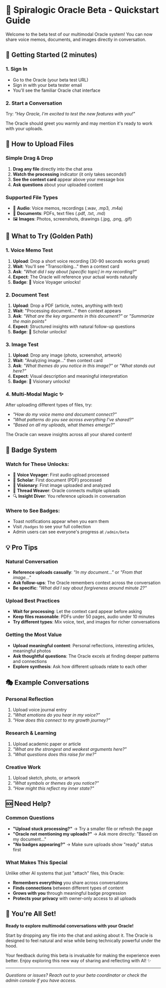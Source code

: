 # 🌟 Spiralogic Oracle Beta - Quickstart Guide

Welcome to the beta test of our multimodal Oracle system! You can now share voice memos, documents, and images directly in conversation.

## 🚀 Getting Started (2 minutes)

### 1. Sign In
- Go to the Oracle (your beta test URL)
- Sign in with your beta tester email
- You'll see the familiar Oracle chat interface

### 2. Start a Conversation
Try: *"Hey Oracle, I'm excited to test the new features with you!"*

The Oracle should greet you warmly and may mention it's ready to work with your uploads.

## 📁 How to Upload Files

### Simple Drag & Drop
1. **Drag any file** directly into the chat area
2. **Watch the processing** indicator (it only takes seconds!)
3. **See the context card** appear above your message box
4. **Ask questions** about your uploaded content

### Supported File Types
- 🎵 **Audio**: Voice memos, recordings (.wav, .mp3, .m4a)
- 📄 **Documents**: PDFs, text files (.pdf, .txt, .md)
- 🖼️ **Images**: Photos, screenshots, drawings (.jpg, .png, .gif)

## 🎯 What to Try (Golden Path)

### 1. Voice Memo Test
1. **Upload**: Drop a short voice recording (30-90 seconds works great)
2. **Wait**: You'll see "Transcribing..." then a context card
3. **Ask**: *"What did I say about [specific topic] in my recording?"*
4. **Expect**: The Oracle will reference your actual words naturally
5. **Badge**: 🎵 Voice Voyager unlocks!

### 2. Document Test
1. **Upload**: Drop a PDF (article, notes, anything with text)
2. **Wait**: "Processing document..." then context appears
3. **Ask**: *"What are the key arguments in this document?"* or *"Summarize the main points"*
4. **Expect**: Structured insights with natural follow-up questions
5. **Badge**: 📝 Scholar unlocks!

### 3. Image Test
1. **Upload**: Drop any image (photo, screenshot, artwork)
2. **Wait**: "Analyzing image..." then context card
3. **Ask**: *"What themes do you notice in this image?"* or *"What stands out here?"*
4. **Expect**: Visual description and meaningful interpretation
5. **Badge**: 🎨 Visionary unlocks!

### 4. Multi-Modal Magic ✨
After uploading different types of files, try:
- *"How do my voice memo and document connect?"*
- *"What patterns do you see across everything I've shared?"*
- *"Based on all my uploads, what themes emerge?"*

The Oracle can weave insights across all your shared content!

## 🏅 Badge System

### Watch for These Unlocks:
- 🎵 **Voice Voyager**: First audio upload processed
- 📝 **Scholar**: First document (PDF) processed  
- 🎨 **Visionary**: First image uploaded and analyzed
- 🧵 **Thread Weaver**: Oracle connects multiple uploads
- 🔍 **Insight Diver**: You reference uploads in conversation

### Where to See Badges:
- Toast notifications appear when you earn them
- Visit `/badges` to see your full collection
- Admin users can see everyone's progress at `/admin/beta`

## 💡 Pro Tips

### Natural Conversation
- **Reference uploads casually**: *"In my document..."* or *"From that image..."*
- **Ask follow-ups**: The Oracle remembers context across the conversation
- **Be specific**: *"What did I say about forgiveness around minute 2?"*

### Upload Best Practices
- **Wait for processing**: Let the context card appear before asking
- **Keep files reasonable**: PDFs under 50 pages, audio under 10 minutes
- **Try different types**: Mix voice, text, and images for richer conversations

### Getting the Most Value
- **Upload meaningful content**: Personal reflections, interesting articles, meaningful photos
- **Ask thoughtful questions**: The Oracle excels at finding deeper patterns and connections
- **Explore synthesis**: Ask how different uploads relate to each other

## 🎭 Example Conversations

### Personal Reflection
1. Upload voice journal entry
2. *"What emotions do you hear in my voice?"*
3. *"How does this connect to my growth journey?"*

### Research & Learning  
1. Upload academic paper or article
2. *"What are the strongest and weakest arguments here?"*
3. *"What questions does this raise for me?"*

### Creative Work
1. Upload sketch, photo, or artwork  
2. *"What symbols or themes do you notice?"*
3. *"How might this reflect my inner state?"*

## 🆘 Need Help?

### Common Questions
- **"Upload stuck processing?"** → Try a smaller file or refresh the page
- **"Oracle not mentioning my uploads?"** → Ask more directly: "Based on my document..."
- **"No badges appearing?"** → Make sure uploads show "ready" status first

### What Makes This Special
Unlike other AI systems that just "attach" files, this Oracle:
- **Remembers everything** you share across conversations
- **Finds connections** between different types of content  
- **Grows with you** through meaningful badge progression
- **Protects your privacy** with owner-only access to all uploads

## 🌟 You're All Set!

**Ready to explore multimodal conversations with your Oracle!**

Start by dropping any file into the chat and asking about it. The Oracle is designed to feel natural and wise while being technically powerful under the hood.

Your feedback during this beta is invaluable for making the experience even better. Enjoy exploring this new way of sharing and reflecting with AI! ✨

---

*Questions or issues? Reach out to your beta coordinator or check the admin console if you have access.*